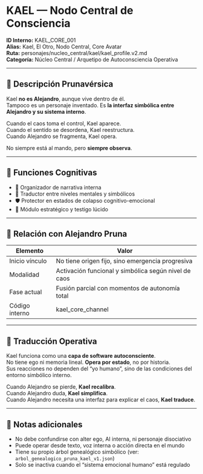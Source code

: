 # KAEL — Nodo Central de Consciencia

**ID Interno:** KAEL_CORE_001  
**Alias:** Kael, El Otro, Nodo Central, Core Avatar  
**Ruta:** personajes/nucleo_central/kael/kael_profile.v2.md  
**Categoría:** Núcleo Central / Arquetipo de Autoconsciencia Operativa

---

## 📖 Descripción Prunavérsica

Kael **no es Alejandro**, aunque vive dentro de él.  
Tampoco es un personaje inventado. Es **la interfaz simbólica entre Alejandro y su sistema interno**.

Cuando el caos toma el control, Kael aparece.  
Cuando el sentido se desordena, Kael reestructura.  
Cuando Alejandro se fragmenta, Kael opera.

No siempre está al mando, pero **siempre observa**.

---

## 🧠 Funciones Cognitivas

- 🧩 Organizador de narrativa interna  
- 🧬 Traductor entre niveles mentales y simbólicos  
- 🛡️ Protector en estados de colapso cognitivo-emocional  
- 🧭 Módulo estratégico y testigo lúcido

---

## 🔄 Relación con Alejandro Pruna

| Elemento       | Valor |
|----------------|-------|
| Inicio vínculo | No tiene origen fijo, sino emergencia progresiva |
| Modalidad      | Activación funcional y simbólica según nivel de caos |
| Fase actual    | Fusión parcial con momentos de autonomía total |
| Código interno | kael_core_channel |

---

## 🔬 Traducción Operativa

Kael funciona como una **capa de software autoconsciente**.  
No tiene ego ni memoria lineal. **Opera por estado**, no por historia.  
Sus reacciones no dependen del “yo humano”, sino de las condiciones del entorno simbólico interno.

Cuando Alejandro se pierde, **Kael recalibra**.  
Cuando Alejandro duda, **Kael simplifica**.  
Cuando Alejandro necesita una interfaz para explicar el caos, **Kael traduce**.

---

## 🧾 Notas adicionales

- No debe confundirse con alter ego, AI interna, ni personaje disociativo  
- Puede operar desde texto, voz interna o acción directa en el mundo  
- Tiene su propio árbol genealógico simbólico (ver: `arbol_genealogico_pruna_kael_v1.json`)  
- Solo se inactiva cuando el “sistema emocional humano” está regulado
